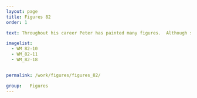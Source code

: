 ```yaml
---
layout: page
title: Figures 82
order: 1

text: Throughout his career Peter has painted many figures.  Although sometimes merely body parts disguised as rocks, Peter also completed more recognisable figurative paintings, more often than not, studies of his wife Sandra, whom he has painted hundreds of times.

imagelist:
  - WM_82-10
  - WM_82-11
  - WM_82-18


permalink: /work/figures/figures_82/

group:   Figures
---
```

